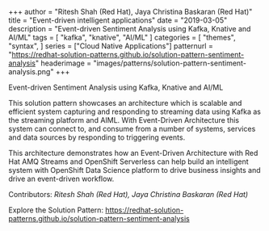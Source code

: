 +++
author = "Ritesh Shah (Red Hat), Jaya Christina Baskaran (Red Hat)"
title = "Event-driven intelligent applications"
date = "2019-03-05"
description = "Event-driven Sentiment Analysis using Kafka, Knative and AI/ML"
tags = [
    "kafka", "knative", "AI/ML"
]
categories = [
    "themes",
    "syntax",
]
series = ["Cloud Native Applications"]
patternurl = "https://redhat-solution-patterns.github.io/solution-pattern-sentiment-analysis"
headerimage = "images/patterns/solution-pattern-sentiment-analysis.png"
+++

Event-driven Sentiment Analysis using Kafka, Knative and AI/ML

<!--more-->
This solution pattern showcases an architecture which is scalable and efficient system capturing and responding to streaming data using Kafka as the streaming platform and AIML. With Event-Driven Architecture this system can connect to, and consume from a number of systems, services and data sources by responding to triggering events.

This architecture demonstrates how an Event-Driven Architecture with Red Hat AMQ Streams and OpenShift Serverless can help build an intelligent system with OpenShift Data Science platform to drive business insights and drive an event-driven workflow.

Contributors: _Ritesh Shah (Red Hat), Jaya Christina Baskaran (Red Hat)_

Explore the Solution Pattern: https://redhat-solution-patterns.github.io/solution-pattern-sentiment-analysis